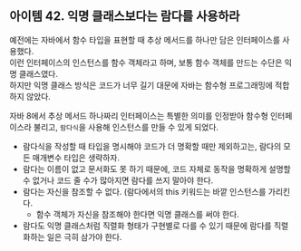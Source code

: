 ## 아이템 42. 익명 클래스보다는 람다를 사용하라

예전에는 자바에서 함수 타입을 표현할 때 추상 메서드를 하나만 담은 인터페이스를 사용했다.  
이런 인터페이스의 인스턴스를 함수 객체라고 하며, 보통 함수 객체를 만드는 수단은 익명 클래스였다.  
하지만 익명 클래스 방식은 코드가 너무 길기 대문에 자바는 함수형 프로그래밍에 적합하지 않았다.  

자바 8에서 추상 메서드 하나짜리 인터페이스는 특별한 의미를 인정받아 함수형 인터페이스라 불리고, `람다식`을 사용해 인스턴스를 만들 수 있게 되었다.  

- 람다식을 작성할 때 타입을 명시해야 코드가 더 명확할 때만 제외하고는, 람다의 모든 매개변수 타입은 생략하자.
- 람다는 이름이 없고 문서화도 못 하기 때문에, 코드 자체로 동작을 명확하게 설명할 수 없거나 코드 줄 수가 많아지면 람다를 쓰지 말아야 한다.
- 람다는 자신을 참조할 수 없다. (람다에서의 this 키워드는 바깥 인스턴스를 가리킨다.
    - 함수 객체가 자신을 참조해야 한다면 익명 클래스를 써야 한다.
- 람다도 익명 클래스처럼 직렬화 형태가 구현별로 다를 수 있기 때문에 람다를 직렬화하는 일은 극히 삼가야 한다.
